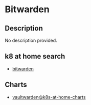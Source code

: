 # Bitwarden

## Description

No description provided.

## k8 at home search

- [bitwarden](https://nanne.dev/k8s-at-home-search/#/bitwarden)

## Charts

- [vaultwarden@k8s-at-home-charts](https://k8s-at-home.com/charts/)
